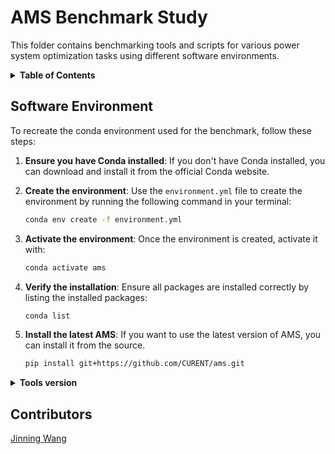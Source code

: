 # AMS Benchmark Study

This folder contains benchmarking tools and scripts for various power system optimization tasks using different software environments.

<details>
<summary><strong>Table of Contents</strong></summary>

<details>
<summary><strong>opf</strong></summary>

**[cases](./opf/cases/):** Power flow cases in MATPOWER .m format, and some EDUC cases in AMS .xlsx format.
**[bench_opf.ipynb](./opf/bench_opf.ipynb):** Benchmarking notebook for OPF, using AMS and pandapower.
**[bench_opf_repeat.ipynb](./opf/bench_opf_repeat.ipynb):** Benchmarking notebook for OPF with multiple load levels, using AMS and pandapower.
**[bench_opf.m](./opf/bench_opf.m):** Benchmarking script for OPF, using MATPOWER with MATLAB.
**[bench_opf_repeat.m](./opf/bench_opf_repeat.m):** Benchmarking script for OPF with multiple load levels, using MATPOWER with MATLAB.
**[lfs_data.csv](./opf/lfs_data.csv):** Load profiles for `bench_opf_repeat.ipynb` and `bench_opf_repeat.m`.
**[bench_educ.ipynb](./opf/bench_educ.ipynb):** Benchmarking notebook for EDUC, using AMS.
**[bench_educ_large.ipynb](./opf/bench_educ_large.ipynb):** Benchmarking notebook for large-scale EDUC, using AMS.

</details>

<details>
<summary><strong>UCCase</strong></summary>

Large-scale unit commitment case synthesized from the Grid Optimization Competition (GOC) Challenge 2.

> S. Elbert et al., “ARPA-E Grid Optimization (GO) Competition Challenge 2.” DOE Open Energy Data Initiative (OEDI); Pacific Northwest National Laboratory, p. 29 files, 2024. doi: 10.25984/2448433.

</details>

<details>
<summary><strong>vis</strong></summary>

**[bench_vis.ipynb](./vis/bench_vis.ipynb):** Benchmarking notebook for virtual inertia support.

</details>

<details>
<summary><strong>results</strong></summary>

The generated benchmarking results.

</details>

<details>
<summary><strong>plot</strong></summary>

Scripts to plot and generated figures.
</details>

</details>

## Software Environment

To recreate the conda environment used for the benchmark, follow these steps:

1. **Ensure you have Conda installed**: If you don't have Conda installed, you can download and install it from the official Conda website.
1. **Create the environment**: Use the `environment.yml` file to create the environment by running the following command in your terminal:

    ```bash
    conda env create -f environment.yml
    ```
1. **Activate the environment**: Once the environment is created, activate it with:

    ```bash
    conda activate ams
    ```
1. **Verify the installation**: Ensure all packages are installed correctly by listing the installed packages:

    ```bash
    conda list
    ```

1. **Install the latest AMS**: If you want to use the latest version of AMS, you can install it from the source. 
    
    ```bash
    pip install git+https://github.com/CURENT/ams.git
    ```

<details>
<summary><strong>Tools version</strong></summary>

- **Python**: 3.10.0
- **ltbams**: 0.9.10.post153.dev0+gc73b7f8a
- **andes**: 1.9.1.post100+g2b17faac
- **cvxpy**: 1.5.3
- **pandapower**: 2.14.11
- **PYPOWER**: 5.1.17
- **gurobipy**: 11.0.3
- **mosek**: 10.2.6
- **ecos**: 2.0.14
- **scs**: 3.2.7
- **piqp**: 0.4.2
- **osqp**: 0.6.7.post0
- **numba**: 0.60.0
- **MATLAB**: Version 24.2.0.2740171 (R2024b) Update 1
- **MATPOWER**: Version 7.1 (08-Oct-2020)

</details>

## Contributors

[Jinning Wang](https://github.com/jinningwang)
